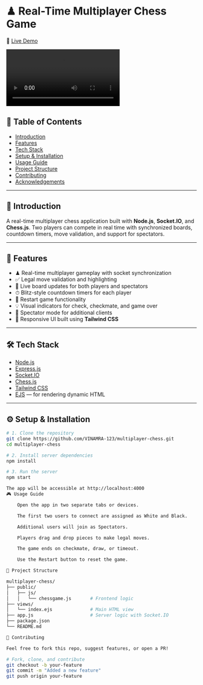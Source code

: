 # ♟ Real-Time Multiplayer Chess Game  
🔗 [Live Demo](https://chess-sr6b.onrender.com)

![Chess Game Preview](https://github.com/VINAMRA-123/multiplayer-chess/blob/main/public/js/chess-project.mp4)

## 📌 Table of Contents
- [Introduction](#introduction)
- [Features](#features)
- [Tech Stack](#tech-stack)
- [Setup & Installation](#setup--installation)
- [Usage Guide](#usage-guide)
- [Project Structure](#project-structure)
- [Contributing](#contributing)
- [Acknowledgements](#acknowledgements)

---

## 🧠 Introduction

A real-time multiplayer chess application built with **Node.js**, **Socket.IO**, and **Chess.js**. Two players can compete in real time with synchronized boards, countdown timers, move validation, and support for spectators.

---

## 🚀 Features

- ♟ Real-time multiplayer gameplay with socket synchronization  
- ✅ Legal move validation and highlighting  
- 🔁 Live board updates for both players and spectators  
- ⏱ Blitz-style countdown timers for each player  
- 🔄 Restart game functionality  
- 💡 Visual indicators for check, checkmate, and game over  
- 👥 Spectator mode for additional clients  
- 📱 Responsive UI built using **Tailwind CSS**

---

## 🛠 Tech Stack

- [Node.js](https://nodejs.org/)
- [Express.js](https://expressjs.com/)
- [Socket.IO](https://socket.io/)
- [Chess.js](https://github.com/jhlywa/chess.js)
- [Tailwind CSS](https://tailwindcss.com/)
- [EJS](https://ejs.co/) — for rendering dynamic HTML

---

## ⚙️ Setup & Installation

```bash
# 1. Clone the repository
git clone https://github.com/VINAMRA-123/multiplayer-chess.git
cd multiplayer-chess

# 2. Install server dependencies
npm install

# 3. Run the server
npm start

The app will be accessible at http://localhost:4000
🎮 Usage Guide

    Open the app in two separate tabs or devices.

    The first two users to connect are assigned as White and Black.

    Additional users will join as Spectators.

    Players drag and drop pieces to make legal moves.

    The game ends on checkmate, draw, or timeout.

    Use the Restart button to reset the game.

📁 Project Structure

multiplayer-chess/
├── public/
│   ├── js/
│   │   └── chessgame.js       # Frontend logic
├── views/
│   └── index.ejs              # Main HTML view
├── app.js                     # Server logic with Socket.IO
├── package.json
└── README.md

🙌 Contributing

Feel free to fork this repo, suggest features, or open a PR!

# Fork, clone, and contribute
git checkout -b your-feature
git commit -m "Added a new feature"
git push origin your-feature
